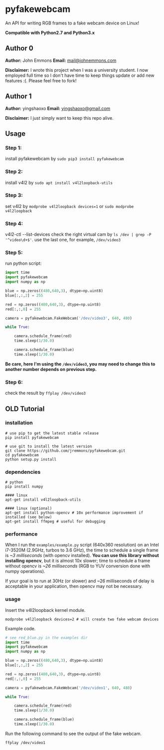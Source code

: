 # pyfakewebcam

An API for writing RGB frames to a fake webcam device on Linux!

**Compatible with Python2.7 and Python3.x**

## Author 0
**Author:** John Emmons
**Email:** mail@johnemmons.com

**Disclaimer:** I wrote this project when I was a university
student. I now employed full time so I don't have time to keep things
update or add new features :(. Please feel free to fork!

## Author 1
**Author:** yingshaoxo
**Email:** yingshaoxo@gmail.com

**Disclaimer:** I just simply want to keep this repo alive.

## Usage

### Step 1:
install pyfakewebcam by `sudo pip3 install pyfakewebcam`

### Step 2:
install v4l2 by `sudo apt install v4l2loopback-utils`

### Step 3:
set v4l2 by `modprobe v4l2loopback devices=1` or `sudo modprobe v4l2loopback`

### Step 4:
v4l2-ctl --list-devices
check the right virtual cam by `ls /dev | grep -P '^video\d+$'`. use the last one, for example, `/dev/video3`

### Step 5:
run python script:
```py
import time
import pyfakewebcam
import numpy as np

blue = np.zeros((480,640,3), dtype=np.uint8)
blue[:,:,2] = 255

red = np.zeros((480,640,3), dtype=np.uint8)
red[:,:,0] = 255

camera = pyfakewebcam.FakeWebcam('/dev/video3', 640, 480)

while True:

    camera.schedule_frame(red)
    time.sleep(1/30.0)

    camera.schedule_frame(blue)
    time.sleep(1/30.0)
```

**Be care, here I'm using the `/dev/video3`, you may need to change this to another number depends on previous step.**

### Step 6:
check the result by `ffplay /dev/video3`

## OLD Tutorial

### installation
```
# use pip to get the latest stable release
pip install pyfakewebcam

# use git to install the latest version
git clone https://github.com/jremmons/pyfakewebcam.git
cd pyfakewebcam
python setup.py install
```

### dependencies
```
# python
pip install numpy

#### linux
apt-get install v4l2loopback-utils

#### linux (optional)
apt-get install python-opencv # 10x performance improvement if installed (see below)
apt-get install ffmpeg # useful for debugging
```

### performance

When I run the `examples/example.py` script (640x360 resolution)
on an Intel i7-3520M (2.9GHz, turbos to 3.6 GHz), the time to
schedule a single frame is *~3 milliseconds* (with opencv
installed). **You can use this library without installing opencv**,
but it is almost 10x slower; time to schedule a frame without
opencv is *~26 milliseconds* (RGB to YUV conversion done with
numpy operations).

If your goal is to run at 30Hz (or slower) and ~26 milliseconds of
delay is acceptable in your application, then opencv may not be
necessary.

### usage

Insert the v4l2loopback kernel module.

```
modprobe v4l2loopback devices=2 # will create two fake webcam devices
```

Example code.

```python
# see red_blue.py in the examples dir
import time
import pyfakewebcam
import numpy as np

blue = np.zeros((480,640,3), dtype=np.uint8)
blue[:,:,2] = 255

red = np.zeros((480,640,3), dtype=np.uint8)
red[:,:,0] = 255

camera = pyfakewebcam.FakeWebcam('/dev/video1', 640, 480)

while True:

    camera.schedule_frame(red)
    time.sleep(1/30.0)

    camera.schedule_frame(blue)
    time.sleep(1/30.0)
```

Run the following command to see the output of the fake webcam.
```
ffplay /dev/video1
```
